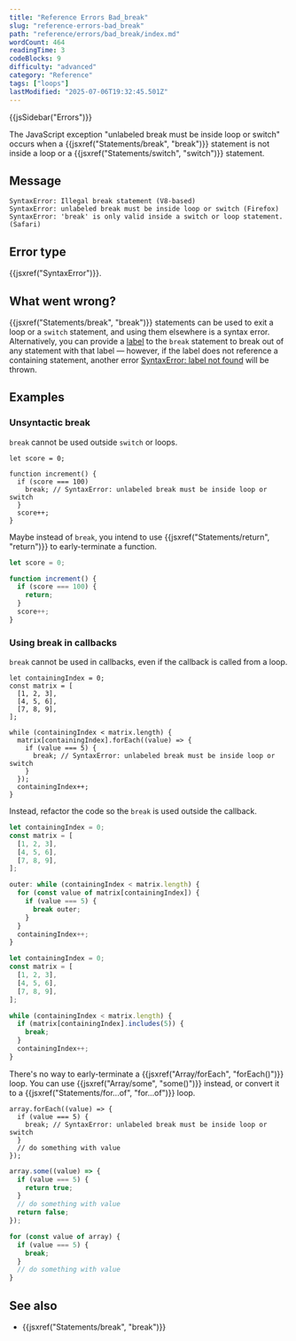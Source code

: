 ```yaml
---
title: "Reference Errors Bad_break"
slug: "reference-errors-bad_break"
path: "reference/errors/bad_break/index.md"
wordCount: 464
readingTime: 3
codeBlocks: 9
difficulty: "advanced"
category: "Reference"
tags: ["loops"]
lastModified: "2025-07-06T19:32:45.501Z"
---
```



{{jsSidebar("Errors")}}

The JavaScript exception "unlabeled break must be inside loop or switch" occurs when a {{jsxref("Statements/break", "break")}} statement is not inside a loop or a {{jsxref("Statements/switch", "switch")}} statement.

## Message

```plain
SyntaxError: Illegal break statement (V8-based)
SyntaxError: unlabeled break must be inside loop or switch (Firefox)
SyntaxError: 'break' is only valid inside a switch or loop statement. (Safari)
```

## Error type

{{jsxref("SyntaxError")}}.

## What went wrong?

{{jsxref("Statements/break", "break")}} statements can be used to exit a loop or a `switch` statement, and using them elsewhere is a syntax error. Alternatively, you can provide a [label](/en-US/docs/Web/JavaScript/Reference/Statements/label) to the `break` statement to break out of any statement with that label — however, if the label does not reference a containing statement, another error [SyntaxError: label not found](/en-US/docs/Web/JavaScript/Reference/Errors/Label_not_found) will be thrown.

## Examples

### Unsyntactic break

`break` cannot be used outside `switch` or loops.

```js-nolint example-bad
let score = 0;

function increment() {
  if (score === 100)
    break; // SyntaxError: unlabeled break must be inside loop or switch
  }
  score++;
}
```

Maybe instead of `break`, you intend to use {{jsxref("Statements/return", "return")}} to early-terminate a function.

```js example-good
let score = 0;

function increment() {
  if (score === 100) {
    return;
  }
  score++;
}
```

### Using break in callbacks

`break` cannot be used in callbacks, even if the callback is called from a loop.

```js-nolint example-bad
let containingIndex = 0;
const matrix = [
  [1, 2, 3],
  [4, 5, 6],
  [7, 8, 9],
];

while (containingIndex < matrix.length) {
  matrix[containingIndex].forEach((value) => {
    if (value === 5) {
      break; // SyntaxError: unlabeled break must be inside loop or switch
    }
  });
  containingIndex++;
}
```

Instead, refactor the code so the `break` is used outside the callback.

```js example-good
let containingIndex = 0;
const matrix = [
  [1, 2, 3],
  [4, 5, 6],
  [7, 8, 9],
];

outer: while (containingIndex < matrix.length) {
  for (const value of matrix[containingIndex]) {
    if (value === 5) {
      break outer;
    }
  }
  containingIndex++;
}
```

```js example-good
let containingIndex = 0;
const matrix = [
  [1, 2, 3],
  [4, 5, 6],
  [7, 8, 9],
];

while (containingIndex < matrix.length) {
  if (matrix[containingIndex].includes(5)) {
    break;
  }
  containingIndex++;
}
```

There's no way to early-terminate a {{jsxref("Array/forEach", "forEach()")}} loop. You can use {{jsxref("Array/some", "some()")}} instead, or convert it to a {{jsxref("Statements/for...of", "for...of")}} loop.

```js-nolint example-bad
array.forEach((value) => {
  if (value === 5) {
    break; // SyntaxError: unlabeled break must be inside loop or switch
  }
  // do something with value
});
```

```js example-good
array.some((value) => {
  if (value === 5) {
    return true;
  }
  // do something with value
  return false;
});
```

```js example-good
for (const value of array) {
  if (value === 5) {
    break;
  }
  // do something with value
}
```

## See also

- {{jsxref("Statements/break", "break")}}
